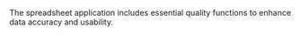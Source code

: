 The spreadsheet application includes essential quality functions to enhance data accuracy and usability. 
